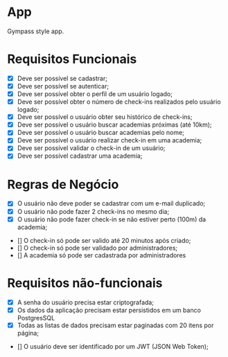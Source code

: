 # App

Gympass style app.

# Requisitos Funcionais
 
 - [X] Deve ser possível se cadastrar;
 - [X] Deve ser possível se autenticar;
 - [X] Deve ser possível obter o perfil de um usuário logado;
 - [X] Deve ser possível obter o número de check-ins realizados pelo usuário logado;
 - [X] Deve ser possível o usuário obter seu histórico de check-ins;
 - [X] Deve ser possível o usuário buscar academias próximas (até 10km);
 - [X] Deve ser possível o usuário buscar academias pelo nome;
 - [X] Deve ser possível o usuário realizar check-in em uma academia;
 - [X] Deve ser possível validar o check-in de um usuário;
 - [X] Deve ser possível cadastrar uma academia;

# Regras de Negócio

- [X] O usuário não deve poder se cadastrar com um e-mail duplicado;
- [X] O usuário não pode fazer 2 check-ins no mesmo dia;
- [X] O usuário não pode fazer check-in se não estiver perto (100m) da academia;
- [] O check-in só pode ser valido até 20 minutos após criado;
- [] O check-in só pode ser validado por administradores;
- [] A academia só pode ser cadastrada por administradores

# Requisitos não-funcionais

- [X] A senha do usuário precisa estar criptografada;
- [X] Os dados da aplicação precisam estar persistidos em um banco PostgresSQL
- [X] Todas as listas de dados precisam estar paginadas com 20 itens por página;
- [] O usuário deve ser identificado por um JWT (JSON Web Token);